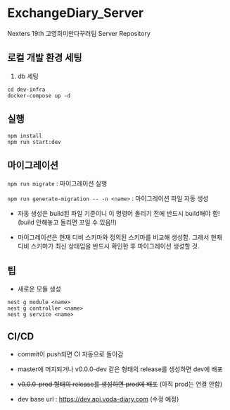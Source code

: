 # ExchangeDiary_Server

Nexters 19th 고영희미만다꾸러팀 Server Repository


## 로컬 개발 환경 세팅

1. db 세팅

```
cd dev-infra
docker-compose up -d
```


## 실행

```
npm install
npm run start:dev
```


## 마이그레이션

`npm run migrate` : 마이그레이션 실행

`npm run generate-migration -- -n <name>` : 마이그레이션 파일 자동 생성

* 자동 생성은 build된 파일 기준이니 이 명령어 돌리기 전에 반드시 build해야 함! (build 안해놓고 돌리면 꼬일 수 있음!!)

* 마이그레이션은 현재 디비 스키마와 정의된 스키마를 비교해 생성함. 그래서 현재 디비 스키마가 최신 상태임을 반드시 확인한 후 마이그레이션 생성할 것.


## 팁

* 새로운 모듈 생성
```
nest g module <name>
nest g controller <name>
nest g service <name>
```


## CI/CD

* commit이 push되면 CI 자동으로 돌아감

* master에 머지되거나 v0.0.0-dev 같은 형태의 release를 생성하면 dev에 배포

* ~~v0.0.0-prod 형태의 release를 생성하면 prod에 배포~~ (아직 prod는 연결 안함)

* dev base url : https://dev.api.voda-diary.com (수정 예정)
